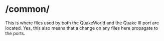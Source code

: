 # /common/
This is where files used by both the QuakeWorld and the Quake III port are located. Yes, this also means that a change on any files here propagate to the ports.